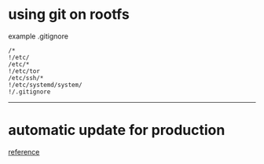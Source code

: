 # using git on rootfs

example .gitignore

```
/*
!/etc/
/etc/*
!/etc/tor
/etc/ssh/*
!/etc/systemd/system/
!/.gitignore

```

---

# automatic update for production

[reference](https://gist.github.com/noelboss/3fe13927025b89757f8fb12e9066f2fa)
